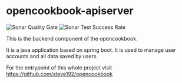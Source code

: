 # opencookbook-apiserver

![Sonar Quality Gate](https://img.shields.io/sonar/quality_gate/steve192_opencookbook-apiserver/main?server=https%3A%2F%2Fsonarcloud.io)
![Sonar Test Success Rate](https://img.shields.io/sonar/test_success_density/steve192_opencookbook-apiserver/main?server=https%3A%2F%2Fsonarcloud.io)

This is the backend component of the opencookbook.

It is a java application based on spring boot. It is used to manage user accounts and all data saved by users.

For the entrypoint of this whole project visit https://github.com/steve192/opencookbook


